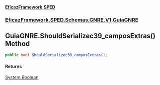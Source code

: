 #### [EficazFramework.SPED](EficazFrameworkSPED.md 'EficazFramework SPED')
### [EficazFramework.SPED.Schemas.GNRE.V1](EficazFramework.SPED.Schemas.GNRE.V1.md 'EficazFramework.SPED.Schemas.GNRE.V1').[GuiaGNRE](EficazFramework.SPED.Schemas.GNRE.V1/GuiaGNRE.md 'EficazFramework.SPED.Schemas.GNRE.V1.GuiaGNRE')

## GuiaGNRE.ShouldSerializec39_camposExtras() Method

```csharp
public bool ShouldSerializec39_camposExtras();
```

#### Returns
[System.Boolean](https://docs.microsoft.com/en-us/dotnet/api/System.Boolean 'System.Boolean')